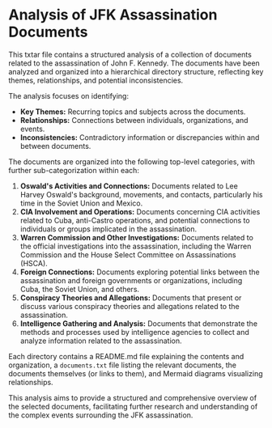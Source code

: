 # Analysis of JFK Assassination Documents

This txtar file contains a structured analysis of a collection of documents related to the assassination of John F. Kennedy. The documents have been analyzed and organized into a hierarchical directory structure, reflecting key themes, relationships, and potential inconsistencies.

The analysis focuses on identifying:

*   **Key Themes:** Recurring topics and subjects across the documents.
*   **Relationships:** Connections between individuals, organizations, and events.
*   **Inconsistencies:** Contradictory information or discrepancies within and between documents.

The documents are organized into the following top-level categories, with further sub-categorization within each:

1.  **Oswald's Activities and Connections:** Documents related to Lee Harvey Oswald's background, movements, and contacts, particularly his time in the Soviet Union and Mexico.
2.  **CIA Involvement and Operations:** Documents concerning CIA activities related to Cuba, anti-Castro operations, and potential connections to individuals or groups implicated in the assassination.
3.  **Warren Commission and Other Investigations:** Documents related to the official investigations into the assassination, including the Warren Commission and the House Select Committee on Assassinations (HSCA).
4.  **Foreign Connections:** Documents exploring potential links between the assassination and foreign governments or organizations, including Cuba, the Soviet Union, and others.
5.  **Conspiracy Theories and Allegations:** Documents that present or discuss various conspiracy theories and allegations related to the assassination.
6.  **Intelligence Gathering and Analysis:** Documents that demonstrate the methods and processes used by intelligence agencies to collect and analyze information related to the assassination.

Each directory contains a README.md file explaining the contents and organization, a `documents.txt` file listing the relevant documents, the documents themselves (or links to them), and Mermaid diagrams visualizing relationships.

This analysis aims to provide a structured and comprehensive overview of the selected documents, facilitating further research and understanding of the complex events surrounding the JFK assassination.

